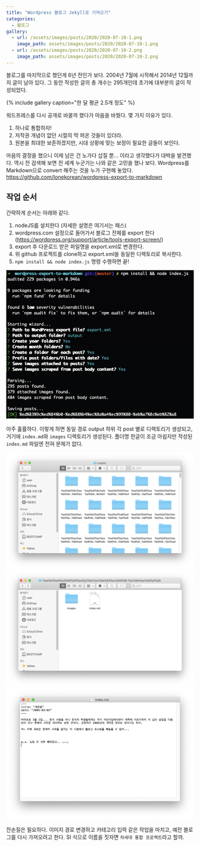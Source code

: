 ```yaml
---
title: "Wordpress 블로그 Jekyll로 가져오기"
categories:
  - 블로그
gallery:
  - url: /assets/images/posts/2020/2020-07-10-1.png
    image_path: assets/images/posts/2020/2020-07-10-1.png
  - url: /assets/images/posts/2020/2020-07-10-2.png
    image_path: assets/images/posts/2020/2020-07-10-2.png
---
```


블로그를 마지막으로 했던게 6년 전인가 보다. 2004년 7월에 시작해서 2014년 12월까지 글이 남아 있다. 그 동안 작성한 글의 총 개수는 295개인데 초기에 대부분의 글이 작성되었다.

{% include gallery caption="한 달 평균 2.5개 정도" %}

워드프레스를 다시 공개로 바꿀까 했다가 마음을 바꿨다. 몇 가지 이유가 있다.
1. 하나로 통합하자!
1. 저작권 개념이 없던 시절의 막 퍼온 것들이 있더라.
1. 원본을 최대한 보존하겠지만, 시대 상황에 맞는 보정이 필요한 글들이 보인다.

마음의 결정을 했으니 이제 남은 건 노가다 삽질 뿐... 이라고 생각했다가 대박을 발견했다. 역시 전 검색해 보면 전 세계 누군가는 나와 같은 고민을 했나 보다. Wordpress를 Markdown으로 convert 해주는 것을 누가 구현해 놓았다.
<https://github.com/lonekorean/wordpress-export-to-markdown>

## 작업 순서

간략하게 순서는 아래와 같다.
1. nodeJS를 설치한다 (자세한 설명은 여기서는 패스)
1. wordpress.com 설정으로 들어가서 블로그 전체를 export 한다 (<https://wordpress.org/support/article/tools-export-screen/>)
1. export 후 다운로드 받은 파일명을 export.xml로 변경한다.
1. 위 github 프로젝트를 clone하고 export.xml을 동일한 디렉토리로 복사한다.
1. `npm install && node index.js` 명령 수행하면 끝!

![](/assets/images/posts/2020/2020-07-10-6.png)

아주 훌률하다. 이렇게 하면 동일 경로 output 하위 각 post 별로 디렉토리가 생성되고, 거기에 `index.md`와 `images` 디렉토리가 생성된다. 폴더명 한글이 조금 아쉽지만 작성된 `index.md` 파일엔 전혀 문제가 없다.

![](/assets/images/posts/2020/2020-07-10-3.png)
![](/assets/images/posts/2020/2020-07-10-4.png)
![](/assets/images/posts/2020/2020-07-10-5.png)

잔손질은 필요하다. 이미지 경로 변경하고 카테고리 입력 같은 작업을 마치고, 예전 블로그를 다시 가져오려고 한다. SI 식으로 이름을 짓자면 ``차세대 통합 프로젝트``라고 할까.
